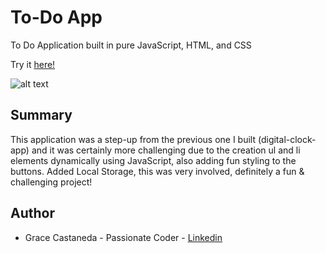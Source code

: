 # To-Do App

To Do Application built in pure JavaScript, HTML, and CSS

Try it [here!](https://graciicodes.github.io/To-Do-App/)

![alt text](https://github.com/graciicodes/To-Do-App/blob/master/images/Grace's%20Todo%20List%20pic.png)

## Summary

This application was a step-up from the previous one I built (digital-clock-app) and it was certainly more challenging due to the creation ul and li elements dynamically using JavaScript, also adding fun styling to the buttons. Added Local Storage, this was very involved, definitely a fun & challenging project!

<!--testing commits-->

## Author

- Grace Castaneda - Passionate Coder - [Linkedin](https://www.linkedin.com/in/castanedagrace/)
